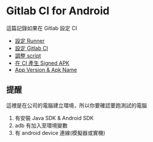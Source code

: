 # Gitlab CI for Android

這篇記錄如果在 Gitlab 設定 CI

- [設定 Runner](setup_runner.md)
- [設定 Gitlab CI](setup_ci.md)
- [調整 script](modify_script.md)
- [在 CI 產生 Signed APK](create_signed_apk.md)
- [App Version & Apk Name](version_and_apk_name.md)

## 提醒
這裡是在公司的電腦建立環境，所以你要確認要跑測試的電腦
1. 有安裝 Java SDK & Android SDK
2. adb 有加入至環境變數
3. 有 android device 連線(模擬器或實機)
